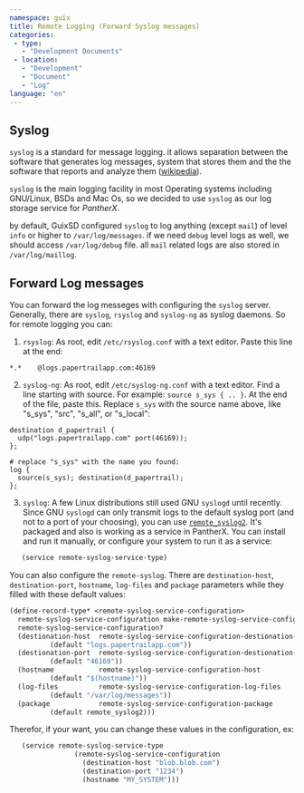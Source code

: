 ```yaml
---
namespace: guix
title: Remote Logging (Forward Syslog messages)
categories:
 - type:
   - "Development Documents"
 - location:
   - "Development"
   - "Document"
   - "Log"
language: "en"
---
```


## Syslog

`syslog` is a standard for message logging. it allows separation between the
software that generates log messages, system that stores them and the the
software that reports and analyze them
([wikipedia]([https://en.wikipedia.org/wiki/Syslog](https://en.wikipedia.org/wiki/Syslog))).

`syslog` is the main logging facility in most Operating systems including
GNU/Linux, BSDs and Mac Os, so we decided to use `syslog` as our log storage
service for _PantherX_.

by default, GuixSD configured `syslog` to log anything (except `mail`) of level
`info` or higher to `/var/log/messages`. if we need `debug` level logs as well,
we should access `/var/log/debug` file.  all `mail` related logs are also stored
in `/var/log/maillog`.


## Forward Log messages

You can forward the log messeges with configuring the `syslog` server. Generally, there are `syslog`, `rsyslog` and `syslog-ng` as syslog daemons. So for remote logging you can:

1. `rsyslog`: As root, edit `/etc/rsyslog.conf` with a text editor. Paste this line at the end: 

```
*.*    @logs.papertrailapp.com:46169
```

2. `syslog-ng`:  As root, edit `/etc/syslog-ng.conf` with a text editor. Find a line starting with source. For example: `source s_sys { .. }`.
At the end of the file, paste this. Replace `s_sys` with the source name above, like "s_sys", "src", "s_all", or "s_local":

```
destination d_papertrail {
  udp("logs.papertrailapp.com" port(46169));
};

# replace "s_sys" with the name you found:
log {
  source(s_sys); destination(d_papertrail);
};
```

3. `syslog`: A few Linux distributions still used GNU `syslogd` until recently. Since GNU `syslogd` can only transmit logs to the default syslog port (and not to a port of your choosing), you can use [`remote_syslog2`](https://github.com/papertrail/remote_syslog2). It's packaged and also is working as a service in PantherX. You can install and run it manually, or configure your system to run it as a service:

```scheme
   (service remote-syslog-service-type)
```

You can also configure the `remote-syslog`. There are `destination-host`, `destination-port`, `hostname`, `log-files` and `package` parameters while
they filled with these default values:

```scheme
(define-record-type* <remote-syslog-service-configuration>
  remote-syslog-service-configuration make-remote-syslog-service-configuration
  remote-syslog-service-configuration?
  (destionation-host  remote-syslog-service-configuration-destionation-host
          (default "logs.papertrailapp.com"))
  (destionation-port  remote-syslog-service-configuration-destionation-port
          (default "46169"))
  (hostname           remote-syslog-service-configuration-host
          (default "$(hostname)"))
  (log-files          remote-syslog-service-configuration-log-files
          (default "/var/log/messages"))
  (package            remote-syslog-service-configuration-package
          (default remote_syslog2)))
```

Therefor, if your want, you can change these values in the configuration, ex:

```scheme
   (service remote-syslog-service-type
                (remote-syslog-service-configuration
                  (destination-host "blob.blob.com")
                  (destination-port "1234")
                  (hostname "MY_SYSTEM")))
```